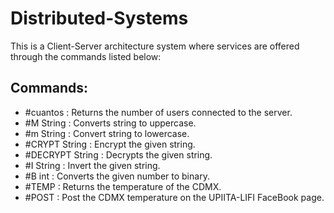 # Distributed-Systems
This is a Client-Server architecture system where services are offered through the commands listed below:

**Commands:**
-----------
* #cuantos : Returns the number of users connected to the server.
* #M String : Converts string to uppercase.
* #m String : Convert string to lowercase.
* #CRYPT String : Encrypt the given string.
* #DECRYPT String : Decrypts the given string.
* #I String : Invert the given string.
* #B int : Converts the given number to binary.
* #TEMP : Returns the temperature of the CDMX.
* #POST : Post the CDMX temperature on the UPIITA-LIFI FaceBook page.
